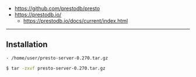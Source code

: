 - https://github.com/prestodb/presto
- https://prestodb.io/
  - https://prestodb.io/docs/current/index.html

---

## Installation
```
- /home/user/presto-server-0.270.tar.gz
```
```bash
$ tar -zxvf presto-server-0.270.tar.gz
```


